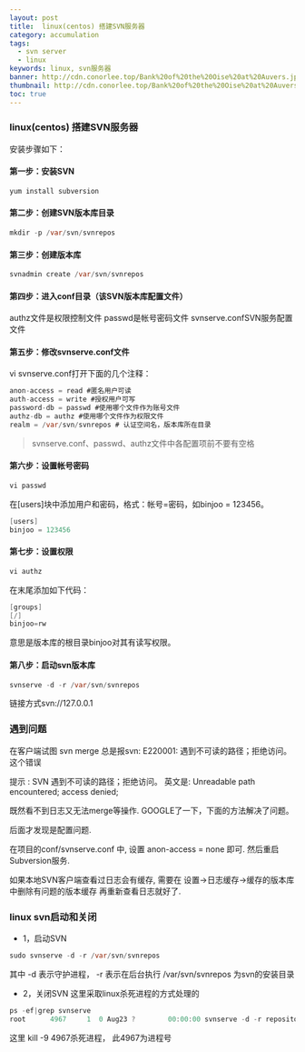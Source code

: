 ```yaml
---
layout: post
title:  linux(centos) 搭建SVN服务器
category: accumulation
tags:
  - svn server
  - linux
keywords: linux, svn服务器
banner: http://cdn.conorlee.top/Bank%20of%20the%20Oise%20at%20Auvers.jpg
thumbnail: http://cdn.conorlee.top/Bank%20of%20the%20Oise%20at%20Auvers.jpg
toc: true
---
```


### linux(centos) 搭建SVN服务器

安装步骤如下：

#### 第一步：安装SVN
~~~ Java
yum install subversion
~~~
#### 第二步：创建SVN版本库目录
~~~ Java
mkdir -p /var/svn/svnrepos
~~~
#### 第三步：创建版本库
<!--more-->
~~~ Java
svnadmin create /var/svn/svnrepos
~~~
#### 第四步：进入conf目录（该SVN版本库配置文件）

authz文件是权限控制文件
passwd是帐号密码文件
svnserve.confSVN服务配置文件

#### 第五步：修改svnserve.conf文件

vi svnserve.conf打开下面的几个注释：

~~~ Java
anon-access = read #匿名用户可读
auth-access = write #授权用户可写
password-db = passwd #使用哪个文件作为账号文件
authz-db = authz #使用哪个文件作为权限文件
realm = /var/svn/svnrepos # 认证空间名，版本库所在目录
~~~

> svnserve.conf、passwd、authz文件中各配置项前不要有空格

#### 第六步：设置帐号密码
~~~ Java
vi passwd
~~~
在[users]块中添加用户和密码，格式：帐号=密码，如binjoo = 123456。

~~~ Java
[users]
binjoo = 123456
~~~
#### 第七步：设置权限

~~~ Java
vi authz
~~~
在末尾添加如下代码：

~~~ Java
[groups]
[/]
binjoo=rw
~~~
意思是版本库的根目录binjoo对其有读写权限。

#### 第八步：启动svn版本库
~~~ Java
svnserve -d -r /var/svn/svnrepos
~~~
链接方式svn://127.0.0.1

### 遇到问题
在客户端试图 svn merge 总是报svn: E220001: 遇到不可读的路径；拒绝访问。这个错误

提示 : SVN 遇到不可读的路径；拒绝访问。 英文是: Unreadable path encountered; access denied;

既然看不到日志又无法merge等操作. GOOGLE了一下，下面的方法解决了问题。

后面才发现是配置问题.

在项目的conf/svnserve.conf 中, 设置 anon-access = none 即可. 然后重启Subversion服务.

如果本地SVN客户端查看过日志会有缓存, 需要在 设置->日志缓存->缓存的版本库 中删除有问题的版本缓存 再重新查看日志就好了.

### linux svn启动和关闭
- 1，启动SVN
~~~ Java
sudo svnserve -d -r /var/svn/svnrepos
~~~
其中 -d 表示守护进程， -r 表示在后台执行
/var/svn/svnrepos  为svn的安装目录


- 2，关闭SVN
这里采取linux杀死进程的方式处理的
~~~ Java
ps -ef|grep svnserve
root      4967     1  0 Aug23 ?        00:00:00 svnserve -d -r repository/  
~~~
这里  kill -9 4967杀死进程， 此4967为进程号
